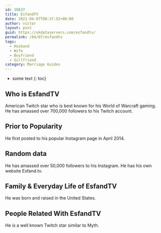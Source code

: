 ```yaml
---
id: 10637
title: EsfandTV
date: 2021-04-07T08:37:52+00:00
author: victor
layout: post
guid: https://ukdataservers.com/esfandtv/
permalink: /04/07/esfandtv
tags:
  - Husband
  - Wife
  - Boyfriend
  - Girlfriend
category: Marriage Guides
---
```


* some text
{: toc}


## Who is EsfandTV



American Twitch star who is best known for his World of Warcraft gaming. He has amassed over 700,000 followers to his Twitch account.

                
                
                
## Prior to Popularity



He first posted to his popular Instagram page in April 2014.

                
                
                
## Random data



He has amassed over 50,000 followers to his Instagram. He has his own website Esfand.tv.

                
                
                
## Family & Everyday Life of EsfandTV



He was born and raised in the United States.

                
                
                
## People Related With EsfandTV



He is a well known Twitch star similar to Myth.

                
              
            
          
          
          